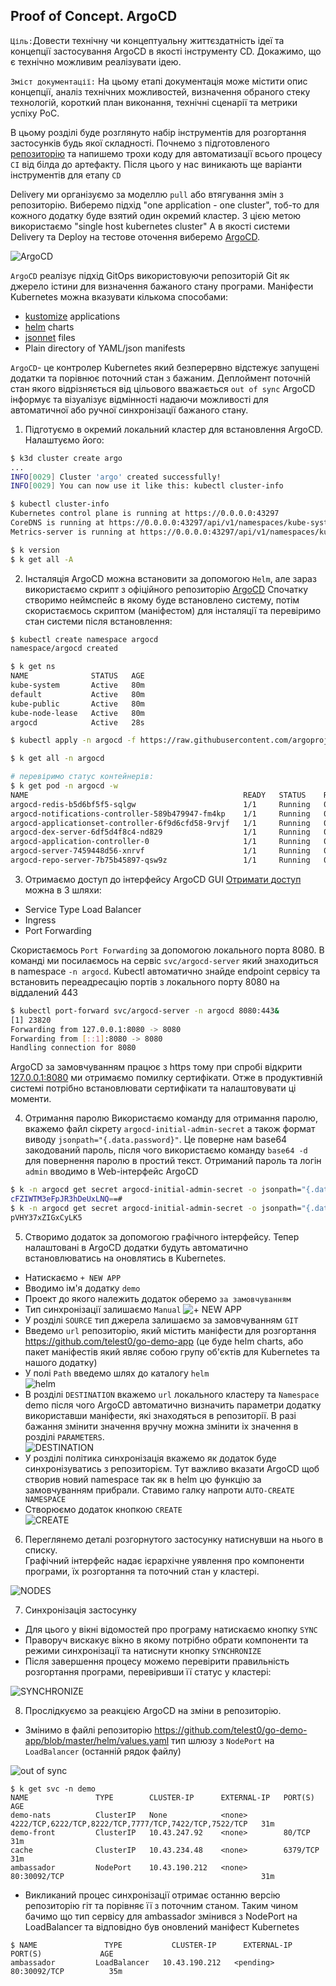 ## Proof of Concept. ArgoCD

`Ціль:`Довести технічну чи концептуальну життєздатність ідеї та концепції застосування ArgoCD в якості інструменту CD. Докажимо, що є технічно можливим реалізувати ідею.

`Зміст документації:` На цьому етапі документація може містити опис концепції, аналіз технічних можливостей, визначення обраного стеку технологій, короткий план виконання, технічні сценарії та метрики успіху PoC.

В цьому розділі буде розглянуто набір інструментів для розгортання застосунків будь якої складності. Почнемо з підготовленого [репозиторію](https://github.com/telest0) та напишемо трохи коду для автоматизації всього процесу `CI` від білда до артефакту. Після цього у нас виникають ще варіанти інструментів для етапу `CD`  

Delivery ми організуємо за моделлю `pull` або втягування змін з репозиторію. Виберемо підхід "one application - one cluster", тоб-то для кожного додатку буде взятий один окремий кластер. З цією метою використаємо "single host kubernetes cluster" А в якості системи Delivery та Deploy на тестове оточення виберемо [ArgoCD](https://argo-cd.readthedocs.io/en/stable/).  

![ArgoCD](https://argo-cd.readthedocs.io/en/stable/assets/argocd-ui.gif)

`ArgoCD` реалізує підхід GitOps використовуючи репозиторій Git як джерело істини для визначення бажаного стану програми. Маніфести Kubernetes можна вказувати кількома способами:  
- [kustomize](https://kustomize.io/) applications  
- [helm](https://helm.sh/) charts
- [jsonnet](https://jsonnet.org/) files
- Plain directory of YAML/json manifests  

`ArgoCD`- це контролер Kubernetes який безперервно відстежує запущені додатки та порівнює поточний стан з бажаним. Деплоймент поточній стан якого відрізняється від цільового вважається `out of sync` ArgoCD інформує та візуалізує відмінності надаючи можливості для автоматичної або ручної синхронізації бажаного стану. 

1. Підготуємо в окремий локальний кластер для встановлення ArgoCD. Налаштуємо його:  
```bash
$ k3d cluster create argo
... 
INFO[0029] Cluster 'argo' created successfully!         
INFO[0029] You can now use it like this: kubectl cluster-info

$ kubectl cluster-info
Kubernetes control plane is running at https://0.0.0.0:43297
CoreDNS is running at https://0.0.0.0:43297/api/v1/namespaces/kube-system/services/kube-dns:dns/proxy
Metrics-server is running at https://0.0.0.0:43297/api/v1/namespaces/kube-system/services/https:metrics-server:https/proxy

$ k version
$ k get all -A
```
2. Інсталяція 
ArgoCD можна встановити за допомогою `Helm`, але зараз використаємо скрипт з офіційного репозиторію [ArgoCD](https://argo-cd.readthedocs.io/en/stable/#quick-start) Спочатку створимо неймспейс в якому буде встановлено систему, потім скористаємось скриптом (маніфестом) для інсталяції та перевіримо стан системи після встановлення:     
```bash
$ kubectl create namespace argocd
namespace/argocd created

$ k get ns
NAME              STATUS   AGE
kube-system       Active   80m
default           Active   80m
kube-public       Active   80m
kube-node-lease   Active   80m
argocd            Active   28s

$ kubectl apply -n argocd -f https://raw.githubusercontent.com/argoproj/argo-cd/stable/manifests/install.yaml

$ k get all -n argocd

# перевіримо статус контейнерів: 
$ k get pod -n argocd -w
NAME                                                READY   STATUS    RESTARTS   AGE
argocd-redis-b5d6bf5f5-sqlgw                        1/1     Running   0          3m41s
argocd-notifications-controller-589b479947-fm4kp    1/1     Running   0          3m41s
argocd-applicationset-controller-6f9d6cfd58-9rvjf   1/1     Running   0          3m41s
argocd-dex-server-6df5d4f8c4-nd829                  1/1     Running   0          3m41s
argocd-application-controller-0                     1/1     Running   0          3m40s
argocd-server-7459448d56-xnrvf                      1/1     Running   0          3m40s
argocd-repo-server-7b75b45897-qsw9z                 1/1     Running   0          3m41s
```
3. Отримаємо доступ до інтерфейсу ArgoCD GUI 
[Отримати доступ](https://argo-cd.readthedocs.io/en/stable/getting_started/#3-access-the-argo-cd-api-server) можна в 3 шляхи:  
- Service Type Load Balancer  
- Ingress  
- Port Forwarding 

Скористаємось `Port Forwarding` за допомогою локального порта 8080. В команді ми посилаємось на сервіс `svc/argocd-server` який знаходиться в namespace `-n argocd`. Kubectl автоматично знайде endpoint сервісу та встановить переадресацію портів з локального порту 8080 на віддалений 443 
```bash
$ kubectl port-forward svc/argocd-server -n argocd 8080:443&
[1] 23820
Forwarding from 127.0.0.1:8080 -> 8080
Forwarding from [::1]:8080 -> 8080
Handling connection for 8080
```
ArgoCD за замовчуванням працює з https тому при спробі відкрити [127.0.0.1:8080](https://127.0.0.1:8080/) ми отримаємо помилку сертифікати. Отже в продуктивній системі потрібно встановлювати сертифікати та налаштовувати ці моменти. 

4. Отримання паролю 
Використаємо команду для отримання паролю, вкажемо файл сікрету `argocd-initial-admin-secret` а також формат  виводу `jsonpath="{.data.password}"`. Це поверне нам base64 закодований пароль, після чого використаємо команду `base64 -d` для повернення паролю в простий текст. Отриманий пароль та логін `admin` вводимо в Web-інтерфейс ArgoCD   
```bash
$ k -n argocd get secret argocd-initial-admin-secret -o jsonpath="{.data.password}"
cFZIWTM3eFpJR3hDeUxLNQ==#                                                                                                        
$ k -n argocd get secret argocd-initial-admin-secret -o jsonpath="{.data.password}"|base64 -d;echo
pVHY37xZIGxCyLK5
```
5. Створимо додаток за допомогою графічного інтерфейсу. 
Тепер налаштовані в ArgoCD додатки будуть автоматично встановлюватись на оновлятись в Kubernetes. 
- Натискаємо `+ NEW APP` 
- Вводимо ім'я додатку `demo`
- Проект до якого належить додаток оберемо `за замовчуванням`
- Тип синхронізації залишаємо `Manual`
![+ NEW APP](.img/agro_newapp.png)  
- У розділі `SOURCE` тип джерела залишаємо за замовчуванням `GIT`
- Введемо `url` репозиторію, який містить маніфести для розгортання https://github.com/telest0/go-demo-app (це буде helm charts, або пакет маніфестів який являє собою групу об'єктів для Kubernetes та нашого додатку)
- У полі `Path` введемо шлях до каталогу `helm`  
![helm](.img/argo_helm.png)  
- В розділі `DESTINATION` вкажемо `url` локального кластеру та `Namespace` demo після чого ArgoCD автоматично визначить параметри додатку використавши маніфести, які знаходяться в репозиторії. В разі бажання змінити значення вручну можна змінити іх значення в розділі `PARAMETERS`.  
![DESTINATION](.img/argo_dest.png)  
- У розділі політика синхронізація вкажемо як додаток буде синхронізуватись з репозиторієм. Тут важливо вказати ArgoCD щоб створив новий namespace так як в helm цю функцію за замовчуванням прибрали. Ставимо галку напроти `AUTO-CREATE NAMESPACE`   
- Створюємо додаток кнопкою `CREATE`  
![CREATE](.img/argo_create.png)  

6. Переглянемо деталі розгорнутого застосунку натиснувши на нього в списку.  
Графічний інтерфейс надає ієрархічне уявлення про компоненти програми, їх розгортання та поточний стан у кластері. 

![NODES](.img/ArgoCD.gif)  

7. Синхронізація застосунку 
- Для цього у вікні відомостей про програму натискаємо кнопку `SYNC` 
- Праворуч вискакує вікно в якому потрібно обрати компоненти та режими синхронізації та натиснути кнопку `SYNCHRONIZE`  
- Після завершення процесу можемо перевірити правильність розгортання програми, перевіривши її статус у кластері:  

![SYNCHRONIZE](.img/argo_status.png)  

8. Прослідкуємо за реакцією ArgoCD на зміни в репозиторію.
- Змінимо в файлі репозиторію https://github.com/telest0/go-demo-app/blob/master/helm/values.yaml тип шлюзу з `NodePort` на `LoadBalancer` (останній рядок файлу)  

![out of sync](.img/argo_outofsync.png)

```bath
$ k get svc -n demo
NAME               TYPE        CLUSTER-IP      EXTERNAL-IP   PORT(S)                                                 AGE
demo-nats          ClusterIP   None            <none>        4222/TCP,6222/TCP,8222/TCP,7777/TCP,7422/TCP,7522/TCP   31m
demo-front         ClusterIP   10.43.247.92    <none>        80/TCP                                                  31m
cache              ClusterIP   10.43.234.48    <none>        6379/TCP                                                31m
ambassador         NodePort    10.43.190.212   <none>        80:30092/TCP                                            31m
```
- Викликаний процес синхронізації отримає останню версію репозиторію гіт та порівняє її з поточним станом. Таким чином бачимо що тип сервісу для ambassador змінився з NodePort на LoadBalancer та відповідно був оновлений маніфест Kubernetes
```bath
$ NAME               TYPE           CLUSTER-IP      EXTERNAL-IP   PORT(S)             AGE
ambassador         LoadBalancer   10.43.190.212   <pending>     80:30092/TCP          35m
```